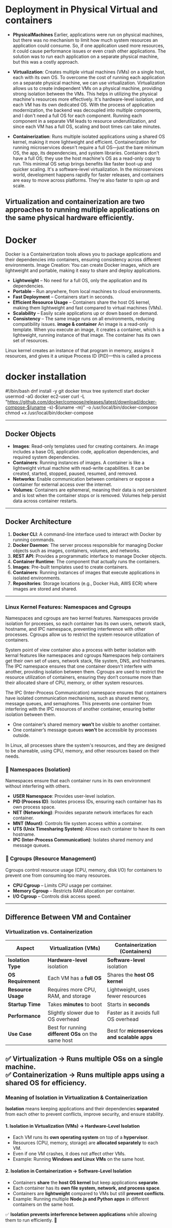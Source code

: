 # Deployment in Physical Virtual and containers

- **PhysicalMachines** Earlier, applications were run on physical machines, but there was no mechanism to limit how much system resources an application could consume. So, if one application used more resources, it could cause performance issues or even crash other applications. The solution was to run each application on a separate physical machine, but this was a costly approach.

- **Virtualization**: Creates multiple virtual machines (VMs) on a single host, each with its own OS.
To overcome the cost of running each application on a separate physical machine, we can use virtualization. Virtualization allows us to create independent VMs on a physical machine, providing strong isolation between the VMs. This helps in utilizing the physical machine's resources more effectively. It's hardware-level isolation, and each VM has its own dedicated OS. With the process of application modernization, the backend was decoupled into multiple components, and I don't need a full OS for each component. Running each component in a separate VM leads to resource underutilization, and since each VM has a full OS, scaling and boot times can take minutes.

- **Containerization**: Runs multiple isolated applications using a shared OS kernel, making it more lightweight and efficient.
Containerization for running microservices doesn't require a full OS—just the bare minimum OS, the app, its dependencies, and system libraries. Containers don't have a full OS; they use the host machine's OS as a read-only copy to run. This minimal OS setup brings benefits like faster boot-up and quicker scaling. It's a software-level virtualization. In the microservices world, development happens rapidly for faster releases, and containers are easy to move across platforms. They're also faster to spin up and scale.

Virtualization and containerization are two approaches to running multiple applications on the same physical hardware efficiently.
---
# Docker
Docker is a Containerization tools allows you to package applications and their dependencies into containers, ensuring consistency across different environments.
Image Creation: You can create Docker images, which are lightweight and portable, making it easy to share and deploy applications.
- **Lightweight** – No need for a full OS, only the application and its dependencies.  
- **Portable** – Run anywhere, from local machines to cloud environments.  
- **Fast Deployment** – Containers start in seconds.  
- **Efficient Resource Usage** – Containers share the host OS kernel, making them lightweight and fast compared to virtual machines (VMs).  
- **Scalability** – Easily scale applications up or down based on demand.  
- **Consistency** – The same image runs on all environments, reducing compatibility issues.
**image & container**
An image is a read-only template. When you execute an image, it creates a container, which is a lightweight, running instance of that image. The container has its own set of resources.

Linux kernel creates an instance of that program in memory, assigns it resources, and gives it a unique Process ID (PID)—this is called a process

# docker installation
#!/bin/bash
dnf install -y git docker tmux tree
systemctl start docker
usermod -aG docker ec2-user
curl -L "https://github.com/docker/compose/releases/latest/download/docker-compose-$(uname -s)-$(uname -m)" -o /usr/local/bin/docker-compose
chmod +x /usr/local/bin/docker-compose

---

## **Docker Objects**  
- **Images**: Read-only templates used for creating containers. An image includes a base OS, application code, application dependencies, and required system dependencies.  
- **Containers**: Running instances of images. A container is like a lightweight virtual machine with read-write capabilities. It can be created, started, stopped, paused, resumed, and removed.  
- **Networks**: Enable communication between containers or expose a container for external access over the internet.  
- **Volumes**: Containers are ephemeral, meaning their data is not persistent and is lost when the container stops or is removed. Volumes help persist data across container restarts.  

---

## **Docker Architecture**  
1. **Docker CLI**: A command-line interface used to interact with Docker by running commands.  
2. **Docker Daemon**: The server process responsible for managing Docker objects such as images, containers, volumes, and networks.  
3. **REST API**: Provides a programmatic interface to manage Docker objects.  
4. **Container Runtime**: The component that actually runs the containers.  
5. **Images**: Pre-built templates used to create containers.  
6. **Containers**: Running instances of images that execute applications in isolated environments.  
7. **Repositories**: Storage locations (e.g., Docker Hub, AWS ECR) where images are stored and shared.  

---
### Linux Kernel Features: Namespaces and Cgroups

Namespaces and cgroups are two kernel features. Namespaces provide isolation for processes, so each container has its own users, network stack, hostname, and IPC namespace, preventing interference with other processes. Cgroups allow us to restrict the system resource utilization of containers.

System point of view container also a process with better isolation with kernal features like namespaces and cgroups
Namespaces help containers get their own set of users, network stack, file system, DNS, and hostnames. The IPC namespace ensures that one container doesn't interfere with another, providing isolation between them. Cgroups are used to restrict the resource utilization of containers, ensuring they don’t consume more than their allocated share of CPU, memory, or other system resources.

The IPC (Inter-Process Communication) namespace ensures that containers have isolated communication mechanisms, such as shared memory, message queues, and semaphores. This prevents one container from interfering with the IPC resources of another container, ensuring better isolation between them.

- One container’s shared memory **won’t** be visible to another container.  
- One container’s message queues **won’t** be accessible by processes outside.  

In Linux, all processes share the system's resources, and they are designed to be shareable, using CPU, memory, and other resources based on their needs.

### **📌 Namespaces** (Isolation)  
Namespaces ensure that each container runs in its own environment without interfering with others.    
- **USER Namespace**: Provides user-level isolation.  
- **PID (Process ID)**: Isolates process IDs, ensuring each container has its own process space.
- **NET (Networking)**: Provides separate network interfaces for each container.
- **MNT (Mount)**: Controls file system access within a container.
- **UTS (Unix Timesharing System)**: Allows each container to have its own hostname.
- **IPC (Inter-Process Communication)**: Isolates shared memory and message queues.

### **📌 Cgroups (Resource Management)**  
Cgroups control resource usage (CPU, memory, disk I/O) for containers to prevent one from consuming too many resources.  
- **CPU Cgroup** – Limits CPU usage per container.  
- **Memory Cgroup** – Restricts RAM allocation per container.  
- **I/O Cgroup** – Controls disk access speed. 
---

## **Difference Between VM and Container**  

### **Virtualization vs. Containerization**  

| **Aspect**          | **Virtualization** (VMs) | **Containerization** (Containers) |  
|--------------------|------------------------|---------------------------------|  
| **Isolation Type** | **Hardware-level** isolation | **Software-level** isolation |  
| **OS Requirement** | Each VM has a **full OS** | Shares the **host OS kernel** |  
| **Resource Usage** | Requires more CPU, RAM, and storage | Lightweight, uses fewer resources |  
| **Startup Time**   | Takes **minutes** to boot | Starts in **seconds** |  
| **Performance**    | Slightly slower due to OS overhead | Faster as it avoids full OS overhead |  
| **Use Case**       | Best for running **different OSs** on the same host | Best for **microservices and scalable apps** |  

✅ **Virtualization** → Runs multiple OSs on a single machine.  
✅ **Containerization** → Runs multiple apps using a shared OS for efficiency.
---

### **Meaning of Isolation in Virtualization & Containerization**  

**Isolation** means keeping applications and their dependencies **separated** from each other to prevent conflicts, improve security, and ensure stability.  

#### **1. Isolation in Virtualization (VMs) → Hardware-Level Isolation**  
- Each VM runs its **own operating system** on top of a **hypervisor**.  
- Resources (CPU, memory, storage) are **allocated separately** to each VM.  
- Even if one VM crashes, it does not affect other VMs.  
- Example: Running **Windows and Linux VMs** on the same host.  

#### **2. Isolation in Containerization → Software-Level Isolation**  
- Containers **share** the **host OS kernel** but keep applications **separate**.  
- Each container has its **own file system, network, and process space**.  
- Containers are **lightweight** compared to VMs but still **prevent conflicts**.  
- Example: Running multiple **Node.js and Python apps** in different containers on the same host.  

✅ **Isolation prevents interference between applications** while allowing them to run efficiently. 🚀



# 
